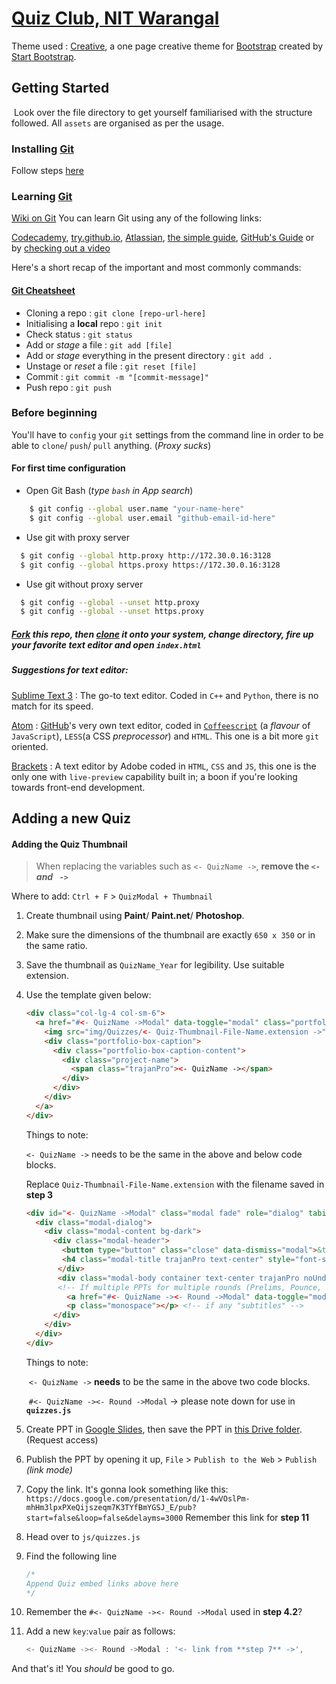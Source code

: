 # [Quiz Club, NIT Warangal](http://sreetamdas.github.io/QC)

Theme used : [Creative](http://startbootstrap.com/template-overviews/creative/), a one page creative theme for [Bootstrap](http://getbootstrap.com/) created by [Start Bootstrap](http://startbootstrap.com/).

## Getting Started

​	Look over the file directory to get yourself familiarised with the structure followed. All `assets` are organised as per the usage.

### Installing [Git](https://git-scm.com/)
Follow steps [here](https://git-scm.com/download)

### Learning [Git](https://git-scm.com/)
[Wiki on Git](https://en.wikipedia.org/wiki/Git
)
You can learn Git using any of the following links:

[Codecademy](https://www.codecademy.com/learn/learn-git), [try.github.io](https://try.github.io), [Atlassian](https://www.atlassian.com/git), [the simple guide](http://rogerdudler.github.io/git-guide/), [GitHub's Guide](https://guides.github.com) or by [checking out a video](https://www.youtube.com/results?search_query=git)

Here's a short recap of the important and most commonly commands:
#### [Git Cheatsheet](https://services.github.com/on-demand/downloads/github-git-cheat-sheet.pdf)

- Cloning a repo : `git clone [repo-url-here]`
- Initialising a **local** repo : `git init`
- Check status : `git status`
- Add or *stage* a file : `git add [file]`
- Add or *stage* everything in the present directory : `git add .`
- Unstage or *reset* a file : `git reset [file]`
- Commit : `git commit -m "[commit-message]"`
- Push repo : `git push`



### Before beginning

You'll have to `config` your `git` settings from the command line in order to be able to `clone`/ `push`/ `pull` anything. (_Proxy sucks_)

#### For first time configuration

* Open Git Bash (_type `bash` in App search_)
```sh    
    $ git config --global user.name "your-name-here"
    $ git config --global user.email "github-email-id-here"
```
* Use git with proxy server
```sh
  $ git config --global http.proxy http://172.30.0.16:3128
  $ git config --global https.proxy https://172.30.0.16:3128
```
* Use git without proxy server
```sh
  $ git config --global --unset http.proxy
  $ git config --global --unset https.proxy
```




##### [Fork](https://guides.github.com/activities/forking/) this repo, then [clone](https://help.github.com/articles/cloning-a-repository/) it onto your system, change directory, fire up your favorite text editor and open `index.html`

##### Suggestions for text editor:

[Sublime Text 3](https://www.sublimetext.com) : The go-to text editor. Coded in `C++` and `Python`, there is no match for its speed.

[Atom](https://atom.io) : [GitHub](https://github.com)'s very own text editor, coded in [`Coffeescript`](http://coffeescript.org/) (a _flavour_ of `JavaScript`), `LESS`(a CSS _preprocessor_) and `HTML`. This one is a bit more `git` oriented.

[Brackets](brackets.io) : A text editor by Adobe coded in `HTML`, `CSS` and `JS`, this one is the only one with `live-preview` capability built in; a boon if you're looking towards front-end development.

## Adding a new Quiz

#### Adding the Quiz Thumbnail

> When replacing the variables such as `<- QuizName ->`, **remove the `<- ` *and* ` ->`**

Where to add: `Ctrl + F` > `QuizModal + Thumbnail`

1. Create thumbnail using **Paint**/ **Paint.net**/ **Photoshop**.

2. Make sure the dimensions of the thumbnail are exactly `650 x 350` or in the same ratio.

3. Save the thumbnail as `QuizName_Year` for legibility. Use suitable extension.

4. Use the template given below:

   ```html
   <div class="col-lg-4 col-sm-6">
     <a href="#<- QuizName ->Modal" data-toggle="modal" class="portfolio-box">
       <img src="img/Quizzes/<- Quiz-Thumbnail-File-Name.extension ->" class="img-responsive" alt="">
       <div class="portfolio-box-caption">
         <div class="portfolio-box-caption-content">
           <div class="project-name">
             <span class="trajanPro"><- QuizName -></span>
           </div>
         </div>
       </div>
     </a>
   </div>
   ```

   Things to note:

    `<- QuizName ->` needs to be the same in the above and below code blocks.

   Replace `Quiz-Thumbnail-File-Name.extension` with the filename saved in **step 3**

   ```html
   <div id="<- QuizName ->Modal" class="modal fade" role="dialog" tabindex="-1">
     <div class="modal-dialog">
       <div class="modal-content bg-dark">
         <div class="modal-header">
           <button type="button" class="close" data-dismiss="modal">&times;</button>
           <h4 class="modal-title trajanPro text-center" style="font-size: 58px"><- QuizName -></h4>
          </div>
          <div class="modal-body container text-center trajanPro noUnderline">
          <!-- If multiple PPTs for multiple rounds (Prelims, Pounce, etc.), reiterate the below code block (the `a` and `p` tags) -->
            <a href="#<- QuizName -><- Round ->Modal" data-toggle="modal" class="text-center quiz_link" style="font-size: 44px"><- Round -></a> <!-- if single PPT, replace <- Round -> with any keyword, eg: All; which makes the href="#TharakQuizAllModal" -->
            <p class="monospace"></p> <!-- if any "subtitles" -->
         </div>
       </div>
     </div>
   </div>
   ```

   Things to note:

   ​	`<- QuizName ->` **needs** to be the same in the above two code blocks.

   ​	`#<- QuizName -><- Round ->Modal`  -> please note down for use in  **`quizzes.js`**

5. Create PPT in [Google Slides](https://docs.google.com/presentation/u/0/), then save the PPT in [this Drive folder](https://drive.google.com/drive/folders/0B69Abr4I8A8keXVCdm1kSGVJMEU?usp=sharing). (Request access)

6. Publish the PPT by opening it up, `File` > `Publish to the Web` > `Publish` *(link mode)*

7. Copy the link. It's gonna look something like this: `https://docs.google.com/presentation/d/1-4wVOslPm-mhHm3lpxPXeQijszeqm7K3TYfBmYGSJ_E/pub?start=false&loop=false&delayms=3000`
   Remember this link for **step 11**

8. Head over to `js/quizzes.js`

9. Find the following line

   ```javascript
   /*
   Append Quiz embed links above here
   */
   ```

10. Remember the `#<- QuizName -><- Round ->Modal` used in **step 4.2**?

11. Add a new `key`:`value` pair as follows:

    ```javascript
    <- QuizName -><- Round ->Modal : '<- link from **step 7** ->',
    ```




And that's it! You *should* be good to go.
